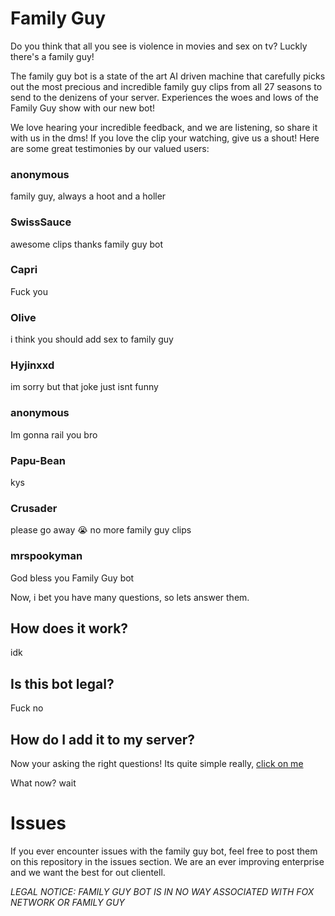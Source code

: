 # Family Guy

Do you think that all you see is violence in movies and sex on tv? Luckly there's a family guy!

The family guy bot is a state of the art AI driven machine that carefully picks out the most precious and incredible family guy clips from all 27 seasons to send to the denizens of your server. Experiences the woes and lows of the Family Guy show with our new bot!

We love hearing your incredible feedback, and we are listening, so share it with us in the dms! If you love the clip your watching, give us a shout!
Here are some great testimonies by our valued users:

### anonymous
family guy, always a hoot and a holler

### SwissSauce
awesome clips
thanks family guy bot

### Capri
Fuck you

### Olive
i think you should add sex to family guy

### Hyjinxxd
im sorry but that joke just isnt funny

### anonymous
Im gonna rail you bro

### Papu-Bean
kys

### Crusader
please go away 😭
no more family guy clips

### mrspookyman
God bless you Family Guy bot

Now, i bet you have many questions, so lets answer them.

## How does it work?

idk

## Is this bot legal?

Fuck no

## How do I add it to my server?

Now your asking the right questions! Its quite simple really, [click on me](https://discord.com/api/oauth2/authorize?client_id=1021287182641668096&permissions=0&scope=bot)

What now?
wait

# Issues

If you ever encounter issues with the family guy bot, feel free to post them on this repository in the issues section. We are an ever improving enterprise and we want the best for out clientell.

*LEGAL NOTICE: FAMILY GUY BOT IS IN NO WAY ASSOCIATED WITH FOX NETWORK OR FAMILY GUY*